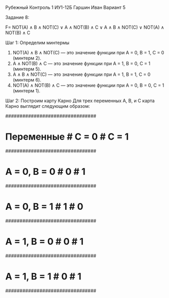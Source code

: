 Рубежный Контроль 1
ИУ1-12Б
Гаршин Иван 
Вариант 5

Задание 8:

F= NOT(A) ∧ B ∧ NOT(C) ∨ A ∧ NOT(B) ∧ C ∨ A ∧ B ∧ NOT(C) ∨ NOT(A) ∧ NOT(B) ∧ C

Шаг 1: Определим минтермы
1) NOT(A) ∧ B ∧ NOT(C) — это значение функции при A = 0, B = 1, C = 0 (минтерм 2).
2) A ∧ NOT(B) ∧ C — это значение функции при A = 1, B = 0, C = 1 (минтерм 5).
3) A ∧ B ∧ NOT(C) — это значение функции при A = 1, B = 1, C = 0 (минтерм 6).
4) NOT(A) ∧ NOT(B) ∧ C — это значение функции при A = 0, B = 0, C = 1 (минтерм 1).

Шаг 2: Построим карту Карно
Для трех переменных A, B, и C карта Карно выглядит следующим образом:

################################
#  Переменные  # C = 0 # C = 1 #
################################
# A = 0, B = 0 #   0   #   1   #
################################
# A = 0, B = 1 #   1   #   0   #
################################
# A = 1, B = 0 #   0   #   1   #
################################
# A = 1, B = 1 #   0   #   1   #
################################

